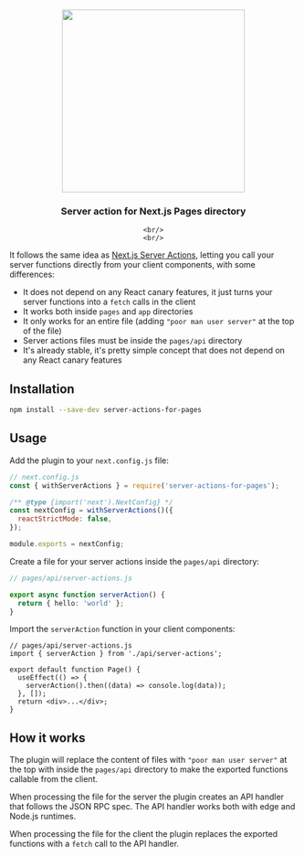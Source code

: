 <div align='center'>
    <br/>
    <br/>
    <img src='' width='320px'>
    <br/>
    <h3>Server action for Next.js Pages directory</h3>
    
    <br/>
    <br/>
</div>

It follows the same idea as [Next.js Server Actions](), letting you call your server functions directly from your client components, with some differences:

- It does not depend on any React canary features, it just turns your server functions into a `fetch` calls in the client
- It works both inside `pages` and `app` directories
- It only works for an entire file (adding `"poor man user server"` at the top of the file)
- Server actions files must be inside the `pages/api` directory
- It's already stable, it's pretty simple concept that does not depend on any React canary features

## Installation

```bash
npm install --save-dev server-actions-for-pages
```

## Usage

Add the plugin to your `next.config.js` file:

```js
// next.config.js
const { withServerActions } = require('server-actions-for-pages');

/** @type {import('next').NextConfig} */
const nextConfig = withServerActions()({
  reactStrictMode: false,
});

module.exports = nextConfig;
```

Create a file for your server actions inside the `pages/api` directory:

```ts
// pages/api/server-actions.js

export async function serverAction() {
  return { hello: 'world' };
}
```

Import the `serverAction` function in your client components:

```tsx
// pages/api/server-actions.js
import { serverAction } from './api/server-actions';

export default function Page() {
  useEffect(() => {
    serverAction().then((data) => console.log(data));
  }, []);
  return <div>...</div>;
}
```

## How it works

The plugin will replace the content of files with `"poor man user server"` at the top with inside the `pages/api` directory to make the exported functions callable from the client.

When processing the file for the server the plugin creates an API handler that follows the JSON RPC spec. The API handler works both with edge and Node.js runtimes.

When processing the file for the client the plugin replaces the exported functions with a `fetch` call to the API handler.
